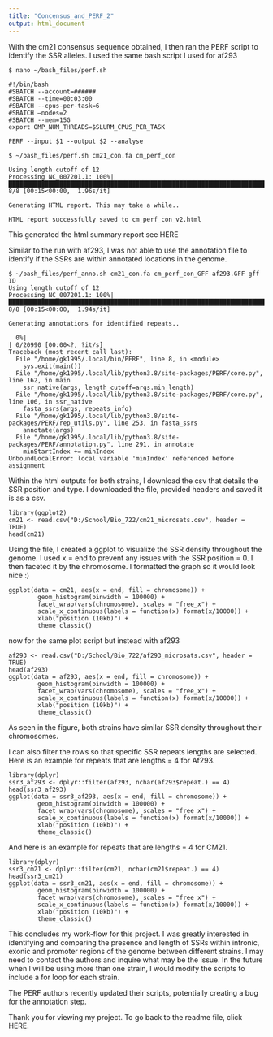 ```yaml
---
title: "Concensus_and_PERF_2"
output: html_document
---
```

 
With the cm21 consensus sequence obtained, I then ran the PERF script to identify the SSR alleles. I used the same bash script I used for af293
 
```{bash}
$ nano ~/bash_files/perf.sh

#!/bin/bash
#SBATCH --account=######
#SBATCH --time=00:03:00
#SBATCH --cpus-per-task=6
#SBATCH —nodes=2
#SBATCH --mem=15G
export OMP_NUM_THREADS=$SLURM_CPUS_PER_TASK

PERF --input $1 --output $2 --analyse 
```
 
 
```{bash}
$ ~/bash_files/perf.sh cm21_con.fa cm_perf_con

Using length cutoff of 12
Processing NC_007201.1: 100%|██████████████████████████████████████████████████████████████████████████████████████████████████████████████████████████████████████████████████████| 8/8 [00:15<00:00,  1.96s/it]

Generating HTML report. This may take a while..

HTML report successfully saved to cm_perf_con_v2.html
```

This generated the html summary report see HERE

Similar to the run with af293, I was not able to use the annotation file to identify if the SSRs are within annotated locations in the genome.  

```{bash}
$ ~/bash_files/perf_anno.sh cm21_con.fa cm_perf_con_GFF af293.GFF gff ID
Using length cutoff of 12
Processing NC_007201.1: 100%|██████████████████████████████████████████████████████████████████████████████████████████████████████████████████████████████████████████████████████| 8/8 [00:15<00:00,  1.94s/it]

Generating annotations for identified repeats..

  0%|                                                                                                                                                                                  | 0/20990 [00:00<?, ?it/s]
Traceback (most recent call last):
  File "/home/gk1995/.local/bin/PERF", line 8, in <module>
    sys.exit(main())
  File "/home/gk1995/.local/lib/python3.8/site-packages/PERF/core.py", line 162, in main
    ssr_native(args, length_cutoff=args.min_length)
  File "/home/gk1995/.local/lib/python3.8/site-packages/PERF/core.py", line 106, in ssr_native
    fasta_ssrs(args, repeats_info)
  File "/home/gk1995/.local/lib/python3.8/site-packages/PERF/rep_utils.py", line 253, in fasta_ssrs
    annotate(args)
  File "/home/gk1995/.local/lib/python3.8/site-packages/PERF/annotation.py", line 291, in annotate
    minStartIndex += minIndex
UnboundLocalError: local variable 'minIndex' referenced before assignment

```
 
 
Within the html outputs for both strains, I download the csv that details the SSR position and type. I downloaded the file, provided headers and saved it is as a csv.

```{r}
library(ggplot2)
cm21 <- read.csv("D:/School/Bio_722/cm21_microsats.csv", header = TRUE)
head(cm21)
```

Using the file, I created a ggplot to visualize the SSR density throughout the genome. I used x = end to prevent any issues with the SSR position = 0. I then faceted it by the chromosome. I formatted the graph so it would look nice :)

```{r}
ggplot(data = cm21, aes(x = end, fill = chromosome)) +
        geom_histogram(binwidth = 100000) +
        facet_wrap(vars(chromosome), scales = "free_x") +
        scale_x_continuous(labels = function(x) format(x/10000)) +
        xlab("position (10kb)") +
        theme_classic()
```
 
now for the same plot script but instead with af293
```{r}
af293 <- read.csv("D:/School/Bio_722/af293_microsats.csv", header = TRUE)
head(af293)
ggplot(data = af293, aes(x = end, fill = chromosome)) +
        geom_histogram(binwidth = 100000) +
        facet_wrap(vars(chromosome), scales = "free_x") +
        scale_x_continuous(labels = function(x) format(x/10000)) +
        xlab("position (10kb)") +
        theme_classic()
```

As seen in the figure, both strains have similar SSR density throughout their chromosomes.

I can also filter the rows so that specific SSR repeats lengths are selected. Here is an example for repeats that are lengths = 4 for Af293.

```{r}
library(dplyr)
ssr3_af293 <- dplyr::filter(af293, nchar(af293$repeat.) == 4)
head(ssr3_af293)
ggplot(data = ssr3_af293, aes(x = end, fill = chromosome)) +
        geom_histogram(binwidth = 100000) +
        facet_wrap(vars(chromosome), scales = "free_x") +
        scale_x_continuous(labels = function(x) format(x/10000)) +
        xlab("position (10kb)") +
        theme_classic()
```
And here is an example for repeats that are lengths = 4 for CM21.
```{r}
library(dplyr)
ssr3_cm21 <- dplyr::filter(cm21, nchar(cm21$repeat.) == 4)
head(ssr3_cm21)
ggplot(data = ssr3_cm21, aes(x = end, fill = chromosome)) +
        geom_histogram(binwidth = 100000) +
        facet_wrap(vars(chromosome), scales = "free_x") +
        scale_x_continuous(labels = function(x) format(x/10000)) +
        xlab("position (10kb)") +
        theme_classic()
``` 
 
 
This concludes my work-flow for this project. I was greatly interested in identifying and comparing the presence and length of SSRs within intronic, exonic and promoter regions of the genome between different strains. I may need to contact the authors and inquire what may be the issue. 
In the future when I will be using more than one strain, I would modify the scripts to include a for loop for each strain.  

The PERF authors recently updated their scripts, potentially creating a bug for the annotation step. 

Thank you for viewing my project. To go back to the readme file, click HERE.
